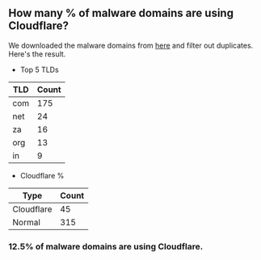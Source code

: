 ## How many % of malware domains are using Cloudflare?


We downloaded the malware domains from [here](https://urlhaus.abuse.ch) and filter out duplicates.
Here's the result.


[//]: # (start replacement)


- Top 5 TLDs

| TLD | Count |
| --- | --- |
| com | 175 |
| net | 24 |
| za | 16 |
| org | 13 |
| in | 9 |


- Cloudflare %

| Type | Count |
| --- | --- |
| Cloudflare | 45 |
| Normal | 315 |


### 12.5% of malware domains are using Cloudflare.